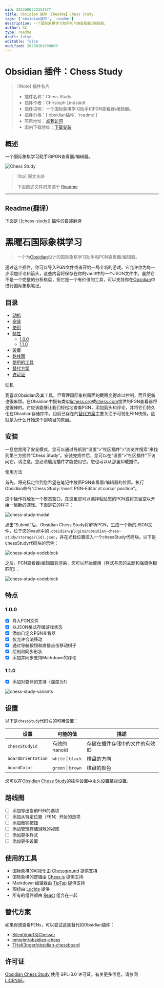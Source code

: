 ```yaml
---
uid: 2023080322154977
title: Obsidian 插件：【Readme】Chess Study
tags: ['obsidian插件', 'readme']
description: 一个国际象棋学习助手和PGN查看器/编辑器。
author: AI
type: readme
draft: false
editable: false
modified: 20230101000000
---
```


# Obsidian 插件：Chess Study

> [!Note] 插件名片
> - 插件名称：Chess Study
> - 插件作者：Christoph Lindstädt
> - 插件说明：一个国际象棋学习助手和PGN查看器/编辑器。
> - 插件分类：['obsidian插件', 'readme']
> - 项目地址：[点我访问](https://github.com/chrislicodes/obsidian-chess-study)
> - 国内下载地址：[下载安装](https://pkmer.cn/products/plugin/pluginMarket/?chess-study)

## 概述

一个国际象棋学习助手和PGN查看器/编辑器。

![Chess Study](https://cdn.pkmer.cn/covers/chess-study.png!pkmer)

> [!tip] 原文出处
> 
>下面自述文件的来源于 [Readme](https://ghproxy.net/https://raw.githubusercontent.com/chrislicodes/obsidian-chess-study/trunk/README.md)
> 

---

## Readme(翻译）

下面是 [[chess-study]] 插件的自述翻译


<!-- 在目录中省略 -->
# 黑曜石国际象棋学习

> 一个为[Obsidian](https://obsidian.md/)设计的国际象棋学习助手和PGN查看器/编辑器。

通过这个插件，你可以导入PGN文件或者开始一局全新的游戏。它允许你为每一步添加评论和箭头，这些内容将保存在你的vault中的一个JSON文件中。虽然它不是一个完整的分析棋盘，但它是一个有价值的工具，可以支持你在[Obsidian](https://obsidian.md/)中进行国际象棋笔记。

## 目录

- [动机](#动机)
- [安装](#安装)
- [使用](#使用)
- [特性](#特性)
	- [1.0.0](#100)
	- [1.1.0](#110)
- [设置](#设置)
- [路线图](#路线图)
- [使用的工具](#使用的工具)
- [替代方案](#替代方案)
- [许可证](#许可证)

动机

我喜欢Obsidian及其工具，但管理国际象棋局面的截图变得难以控制，而且更新也很麻烦。在Obsidian中拥有类似[lichess.org](https://lichess.org/)或[chess.com](https://chess.com/)提供的PGN查看器将是很棒的。它应该能够让我们轻松地查看PGN，添加箭头和评论，并将它们持久化在Obsidian存储库中。目前已存在的[替代方案](#alternatives)主要关注于可视化FEN快照，这就是为什么开始这个副项目的原因。

## 安装

一旦您禁用了安全模式，您可以通过导航到“设置”>“社区插件”>“浏览并搜索”来找到第三方插件“Chess Study”。安装完插件后，您可以在“设置”>“社区插件”下访问它。请注意，您必须启用插件才能使用它。您也可以从那里卸载插件。

使用方法

首先，将光标定位到您希望在笔记中放置PGN查看器/编辑器的位置。执行Obsidian命令“Chess Study: Insert PGN-Editor at cursor position”。

这个操作将触发一个模态窗口，在这里您可以选择粘贴您的PGN或将其留空以开始一局新的游戏。下面是它的样子：

![chess-study-modal](imgs/chess-study-modal.png)

点击“Submit”后，Obsidian Chess Study将解析PGN，生成一个新的JSON文件，位于您的vault中的`.obsidian/plugins/obsidian-chess-study/storage/{id}.json`，并在光标位置插入一个chessStudy代码块。以下是chessStudy代码块的示例：

![chess-study-codeblock](imgs/chess-study-codeblock.png)

之后，PGN查看器/编辑器将渲染，您可以开始使用（样式与您的主题和强调色相匹配）：

![chess-study-codeblock](imgs/chess-study-demo.gif)

## 特点

### 1.0.0

- [x] 导入PGN文件
- [x] 以JSON格式存储游戏状态
- [x] 添加自定义PGN查看器
- [x] 仅允许合法移动
- [x] 通过导航按钮和直接点击移动棋子
- [x] 绘制和同步形状
- [x] 添加并同步支持Markdown的评论

### 1.1.0

- [x] 添加对变体的支持（深度为1）

![chess-study-variants](imgs/chess-study-variants.png)

## 设置

以下是`chessStudy`代码块的可用设置：

| 设置               | 可能的值           | 描述                                             |
| ------------------ | ------------------ | ------------------------------------------------ |
| `chessStudyId`     | 有效的nanoid       | 存储在插件存储中的文件的有效ID                    |
| `boardOrientation` | `white` \| `black` | 棋盘的方向                                       |
| `boardColor`       | `green` \| `brown` | 棋盘的颜色                                       |

您可以在[Obsidian Chess Study](https://obsidian.md/)的插件设置中永久设置某些设置。

## 路线图

- [ ] 添加导出当前FEN的选项
- [ ] 添加从特定位置（FEN）开始的选项
- [ ] 添加撤销按钮
- [ ] 添加管理存储游戏的视图
- [ ] 添加更多样式
- [ ] 添加更多设置

## 使用的工具

- 国际象棋的可视化由 [Chessground](https://github.com/lichess-org/chessground) 提供支持
- 国际象棋的逻辑由 [Chess.js](https://github.com/jhlywa/chess.js) 提供支持
- Markdown 编辑器由 [TipTap](https://github.com/ueberdosis/tiptap) 提供支持
- 图标由 [Lucide](https://github.com/lucide-icons/lucide) 提供
- 所有的组件都由 [React](https://github.com/facebook/react) 组合在一起

## 替代方案

如果你想查看FENs，可以尝试这些替代的Obsidian插件：

- [SilentVoid13/Chesser](https://github.com/SilentVoid13/Chesser)
- [pmorim/obsidian-chess](https://github.com/pmorim/obsidian-chess)
- [THeK3nger/obsidian-chessboard](https://github.com/THeK3nger/obsidian-chessboard)

## 许可证

[Obsidian Chess Study](https://github.com/chrislicodes/obsidian-chess-study) 使用 GPL-3.0 许可证。有关更多信息，请参阅 [LICENSE](https://github.com/chrislicodes/obsidian-chess-study/blob/trunk/LICENSE)。



